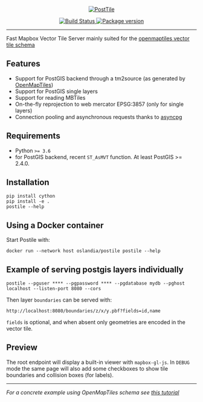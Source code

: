 <p align="center">
  <a href=""><img src="assets/graphics/postile_logo.svg" alt="PostTile"></a>
</p>
<p align="center">
	<a href="https://hub.docker.com/r/oslandia/postile/" target="_blank">
	    <img src="https://images.microbadger.com/badges/image/oslandia/postile.svg" alt="Build Status">
	</a>
	<a href="https://pypi.org/project/postile" target="_blank">
	    <img src="https://img.shields.io/pypi/v/postile" alt="Package version">
	</a>
</p>

---

Fast Mapbox Vector Tile Server mainly suited for the [openmaptiles vector tile schema](https://github.com/openmaptiles/openmaptiles)

## Features

- Support for PostGIS backend through a tm2source (as generated by [OpenMapTiles](https://github.com/openmaptiles/openmaptiles))
- Support for PostGIS single layers
- Support for reading MBTiles
- On-the-fly reprojection to web mercator EPSG:3857 (only for single layers)
- Connection pooling and asynchronous requests thanks to [asyncpg](https://github.com/MagicStack/asyncpg)

## Requirements 

- Python `>= 3.6`
- for PostGIS backend, recent `ST_AsMVT` function. At least PostGIS >= 2.4.0.


## Installation 

    pip install cython
    pip install -e .
    postile --help

## Using a Docker container

Start Postile with:

    docker run --network host oslandia/postile postile --help

## Example of serving postgis layers individually

    postile --pguser **** --pgpassword **** --pgdatabase mydb --pghost localhost --listen-port 8080 --cors

Then layer `boundaries` can be served with: 

    http://localhost:8080/boundaries/z/x/y.pbf?fields=id,name

`fields` is optional, and when absent only geometries are encoded in the vector tile.

## Preview 

The root endpoint will display a built-in viewer with `mapbox-gl-js`.
In `DEBUG` mode the same page will also add some checkboxes to show tile boundaries and collision boxes (for labels). 


---
*For a concrete example using OpenMapTiles schema see [this tutorial](https://github.com/ldgeo/postile-openmaptiles)*

